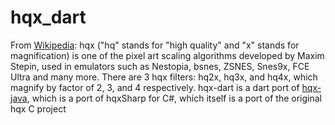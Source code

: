 hqx_dart
========

From [Wikipedia](https://en.wikipedia.org/wiki/Hqx):
hqx ("hq" stands for "high quality" and "x" stands for magnification) is one of the 
pixel art scaling algorithms developed by Maxim Stepin, used in emulators such as 
Nestopia, bsnes, ZSNES, Snes9x, FCE Ultra and many more. There are 3 hqx filters: 
hq2x, hq3x, and hq4x, which magnify by factor of 2, 3, and 4 respectively. hqx-dart 
is a dart port of [hqx-java](https://github.com/Arcnor/hqx-java), which is a port of 
hqxSharp for C#, which itself is a port of the original hqx C project

